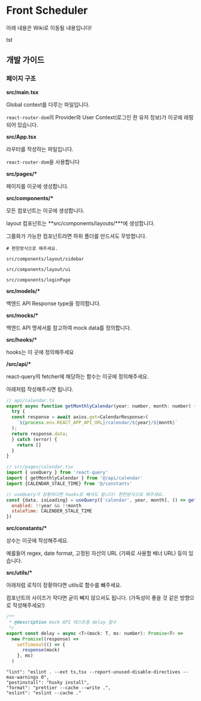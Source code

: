 # Front Scheduler

아래 내용은 Wiki로 이동될 내용입니다!

tst

## 개발 가이드

### 페이지 구조

**src/main.tsx**

Global context를 다루는 파일입니다.

`react-router-dom`의 Provider와 User Context(로그인 한 유저 정보)가 이곳에 래핑되어 있습니다.

**src/App.tsx**

라우터를 작성하는 파일입니다.

`react-router-dom`을 사용합니다

**src/pages/\***

페이지를 이곳에 생성합니다.

**src/components/\***

모든 컴포넌트는 이곳에 생성합니다.

layout 컴포넌트는 **src/components/layouts/\***에 생성합니다.

그룹화가 가능한 컴포넌트라면 하위 폴더를 만드셔도 무방합니다.

```
# 편한방식으로 해주세요.

src/components/layout/sidebar

src/components/layout/ui

src/components/loginPage
```

**src/models/\***

백엔드 API Response type을 정의합니다.

**src/mocks/\***

백엔드 API 명세서를 참고하여 mock data를 정의합니다.

**src/hooks/\***

hooks는 이 곳에 정의해주세요

**/src/api/\***

react-query의 fetcher에 해당하는 함수는 이곳에 정의해주세요.

아래처럼 작성해주시면 됩니다.

```js
// api/calendar.ts
export async function getMonthlyCalendar(year: number, month: number) {
  try {
  const response = await axios.get<CalendarResponse>(
    `${process.env.REACT_APP_API_URL}/calendar/${year}/${month}`
  );
  return response.data;
  } catch (error) {
    return []
  }
}

// src/pages/calendar.tsx
import { useQuery } from 'react-query'
import { getMonthlyCalendar } from '@/api/calendar'
import {CALENDAR_STALE_TIME} from '@/constants'

// useQuery가 장황하다면 hooks로 빼셔도 됩니다! 편한방식으로 해주세요.
const {data, isLoading} = useQuery(['calendar', year, month], () => getMonthlyCalendar(year, month), {
  enabled: !!year && !!month
  staleTime: CALENDER_STALE_TIME
})
```

**src/constants/\***

상수는 이곳에 작성해주세요.

예를들어 regex, date format, 고정된 자산의 URL (가짜로 사용할 배너 URL) 등이 있습니다.

**src/utils/\***

아래처럼 로직이 장황하다면 utils로 함수를 뺴주세요.

컴포넌트의 사이즈가 작다면 굳이 빼지 않으셔도 됩니다. (가독성이 좋을 것 같은 방향으로 작성해주세요!)

```js
/**
 * @description mock API 테스트용 delay 함수
 */
export const delay = async <T>(mock: T, ms: number): Promise<T> =>
  new Promise((response) =>
    setTimeout(() => {
      response(mock)
    }, ms)
  )
```

    "lint": "eslint . --ext ts,tsx --report-unused-disable-directives --max-warnings 0",
    "postinstall": "husky install",
    "format": "prettier --cache --write .",
    "eslint": "eslint --cache ."
